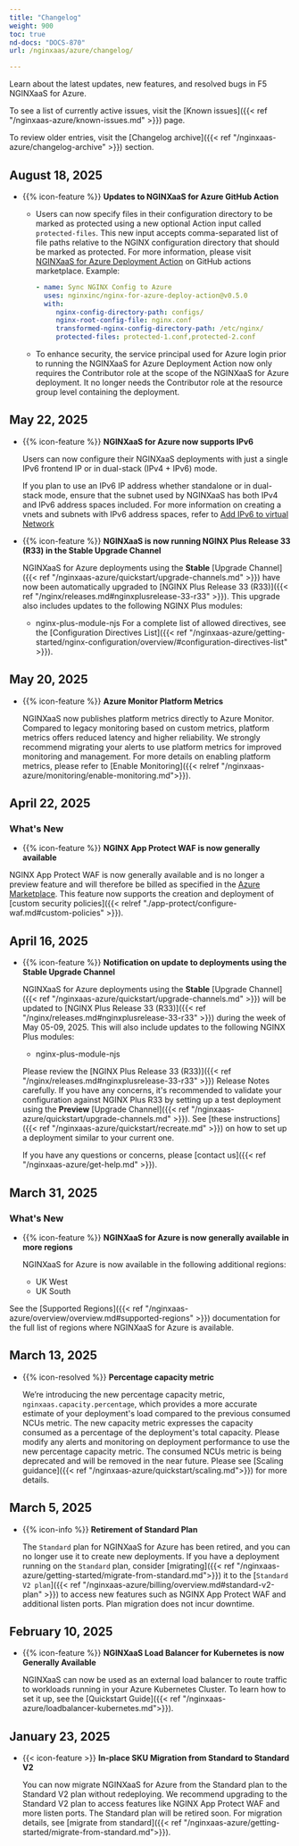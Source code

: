 ```yaml
---
title: "Changelog"
weight: 900
toc: true
nd-docs: "DOCS-870"
url: /nginxaas/azure/changelog/

---
```


Learn about the latest updates, new features, and resolved bugs in F5 NGINXaaS for Azure.

To see a list of currently active issues, visit the [Known issues]({{< ref "/nginxaas-azure/known-issues.md" >}}) page.

To review older entries, visit the [Changelog archive]({{< ref "/nginxaas-azure/changelog-archive" >}}) section.


## August 18, 2025

- {{% icon-feature %}} **Updates to NGINXaaS for Azure GitHub Action**

  - Users can now specify files in their configuration directory to be marked as protected using a new optional Action input called `protected-files`. This new input accepts comma-separated list of file paths relative to the NGINX configuration directory that should be marked as protected. For more information, please visit [NGINXaaS for Azure Deployment Action](https://github.com/marketplace/actions/nginx-configuration-sync) on GitHub actions marketplace. Example:
      ```yaml
      - name: Sync NGINX Config to Azure
        uses: nginxinc/nginx-for-azure-deploy-action@v0.5.0
        with:
           nginx-config-directory-path: configs/
           nginx-root-config-file: nginx.conf
           transformed-nginx-config-directory-path: /etc/nginx/
           protected-files: protected-1.conf,protected-2.conf
      ```


  - To enhance security, the service principal used for Azure login prior to running the NGINXaaS for Azure Deployment Action now only requires the Contributor role at the scope of the NGINXaaS for Azure deployment. It no longer needs the Contributor role at the resource group level containing the deployment.


## May 22, 2025

- {{% icon-feature %}} **NGINXaaS for Azure now supports IPv6**

  Users can now configure their NGINXaaS deployments with just a single IPv6 frontend IP or in dual-stack (IPv4 + IPv6) mode.

  If you plan to use an IPv6 IP address whether standalone or in dual-stack mode, ensure that the subnet used by NGINXaaS has both IPv4 and IPv6 address spaces included. For more information on creating a vnets and subnets with IPv6 address spaces, refer to [Add IPv6 to virtual Network](https://learn.microsoft.com/en-us/azure/virtual-network/ip-services/add-dual-stack-ipv6-vm-portal?tabs=azureportal#add-ipv6-to-virtual-network)


- {{% icon-feature %}} **NGINXaaS is now running NGINX Plus Release 33 (R33) in the Stable Upgrade Channel**

  NGINXaaS for Azure deployments using the **Stable** [Upgrade Channel]({{< ref "/nginxaas-azure/quickstart/upgrade-channels.md" >}}) have now been automatically upgraded to  [NGINX Plus Release 33 (R33)]({{< ref "/nginx/releases.md#nginxplusrelease-33-r33" >}}). This upgrade also includes updates to the following NGINX Plus modules:
  - nginx-plus-module-njs
   For a complete list of allowed directives, see the [Configuration Directives List]({{< ref "/nginxaas-azure/getting-started/nginx-configuration/overview/#configuration-directives-list" >}}).

## May 20, 2025

- {{% icon-feature %}} **Azure Monitor Platform Metrics**

   NGINXaaS now publishes platform metrics directly to Azure Monitor. Compared to legacy monitoring based on custom metrics, platform metrics offers reduced latency and higher reliability. We strongly recommend migrating your alerts to use platform metrics for improved monitoring and management. For more details on enabling platform metrics, please refer to [Enable Monitoring]({{< relref "/nginxaas-azure/monitoring/enable-monitoring.md">}}).

## April 22, 2025

### What's New

- {{% icon-feature %}} **NGINX App Protect WAF is now generally available**

NGINX App Protect WAF is now generally available and is no longer a preview feature and will therefore be billed as specified in the [Azure Marketplace](https://azuremarketplace.microsoft.com/en-us/marketplace/apps/f5-networks.f5-nginx-for-azure?tab=PlansAndPrice). This feature now supports the creation and deployment of [custom security policies]({{< relref "./app-protect/configure-waf.md#custom-policies" >}}).

## April 16, 2025

- {{% icon-feature %}} **Notification on update to deployments using the Stable Upgrade Channel**

   NGINXaaS for Azure deployments using the **Stable** [Upgrade Channel]({{< ref "/nginxaas-azure/quickstart/upgrade-channels.md" >}}) will be updated to [NGINX Plus Release 33 (R33)]({{< ref "/nginx/releases.md#nginxplusrelease-33-r33" >}}) during the week of May 05-09, 2025. This will also include updates to the following NGINX Plus modules:
  - nginx-plus-module-njs

   Please review the [NGINX Plus Release 33 (R33)]({{< ref "/nginx/releases.md#nginxplusrelease-33-r33" >}}) Release Notes carefully. If you have any concerns, it's recommended to validate your configuration against NGINX Plus R33 by setting up a test deployment using the **Preview** [Upgrade Channel]({{< ref "/nginxaas-azure/quickstart/upgrade-channels.md" >}}). See [these instructions]({{< ref "/nginxaas-azure/quickstart/recreate.md" >}}) on how to set up a deployment similar to your current one.

   If you have any questions or concerns, please [contact us]({{< ref "/nginxaas-azure/get-help.md" >}}).

## March 31, 2025

### What's New

- {{% icon-feature %}} **NGINXaaS for Azure is now generally available in more regions**

  NGINXaaS for Azure is now available in the following additional regions:

  - UK West
  - UK South

See the [Supported Regions]({{< ref "/nginxaas-azure/overview/overview.md#supported-regions" >}}) documentation for the full list of regions where NGINXaaS for Azure is available.

## March 13, 2025

- {{% icon-resolved %}} **Percentage capacity metric**

   We’re introducing the new percentage capacity metric, `nginxaas.capacity.percentage`, which provides a more accurate estimate of your deployment's load compared to the previous consumed NCUs metric. The new capacity metric expresses the capacity consumed as a percentage of the deployment's total capacity. Please modify any alerts and monitoring on deployment performance to use the new percentage capacity metric. The consumed NCUs metric is being deprecated and will be removed in the near future. Please see [Scaling guidance]({{< ref "/nginxaas-azure/quickstart/scaling.md">}}) for more details.

## March 5, 2025

- {{% icon-info %}} **Retirement of Standard Plan**

   The `Standard` plan for NGINXaaS for Azure has been retired, and you can no longer use it to create new deployments. If you have a deployment running on the `Standard` plan, consider [migrating]({{< ref "/nginxaas-azure/getting-started/migrate-from-standard.md">}}) it to the [`Standard V2 plan`]({{< ref "/nginxaas-azure/billing/overview.md#standard-v2-plan" >}}) to access new features such as NGINX App Protect WAF and additional listen ports. Plan migration does not incur downtime.

## February 10, 2025

- {{% icon-feature %}} **NGINXaaS Load Balancer for Kubernetes is now Generally Available**

   NGINXaaS can now be used as an external load balancer to route traffic to workloads running in your Azure Kubernetes Cluster. To learn how to set it up, see the [Quickstart Guide]({{< ref "/nginxaas-azure/loadbalancer-kubernetes.md">}}).

## January 23, 2025

- {{< icon-feature >}} **In-place SKU Migration from Standard to Standard V2**

   You can now migrate NGINXaaS for Azure from the Standard plan to the Standard V2 plan without redeploying. We recommend upgrading to the Standard V2 plan to access features like NGINX App Protect WAF and more listen ports. The Standard plan will be retired soon. For migration details, see [migrate from standard]({{< ref "/nginxaas-azure/getting-started/migrate-from-standard.md">}}).
